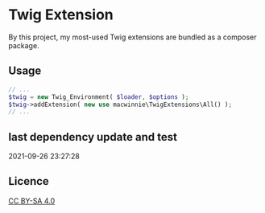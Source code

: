 # Twig Extension

By this project, my most-used Twig extensions are bundled as a composer package.

## Usage

```php
// ...
$twig = new Twig_Environment( $loader, $options );
$twig->addExtension( new use macwinnie\TwigExtensions\All() );
// ...
```

## last dependency update and test

2021-09-26 23:27:28

## Licence

[CC BY-SA 4.0](https://creativecommons.org/licenses/by-sa/4.0/deed.en)
